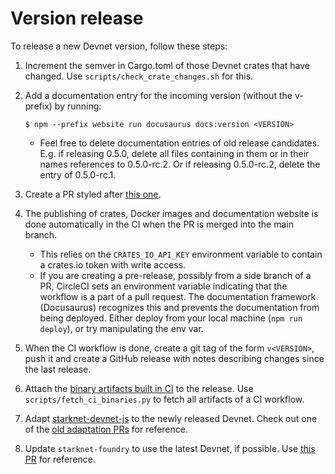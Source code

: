 # Version release

To release a new Devnet version, follow these steps:

1. Increment the semver in Cargo.toml of those Devnet crates that have changed. Use `scripts/check_crate_changes.sh` for this.

2. Add a documentation entry for the incoming version (without the v- prefix) by running:

   ```
   $ npm --prefix website run docusaurus docs:version <VERSION>
   ```

   - Feel free to delete documentation entries of old release candidates. E.g. if releasing 0.5.0, delete all files containing in them or in their names references to 0.5.0-rc.2. Or if releasing 0.5.0-rc.2, delete the entry of 0.5.0-rc.1.

3. Create a PR styled after [this one](https://github.com/0xSpaceShard/starknet-devnet-rs/pull/473).

4. The publishing of crates, Docker images and documentation website is done automatically in the CI when the PR is merged into the main branch.

   - This relies on the `CRATES_IO_API_KEY` environment variable to contain a crates.io token with write access.
   - If you are creating a pre-release, possibly from a side branch of a PR, CircleCI sets an environment variable indicating that the workflow is a part of a pull request. The documentation framework (Docusaurus) recognizes this and prevents the documentation from being deployed. Either deploy from your local machine (`npm run deploy`), or try manipulating the env var.

5. When the CI workflow is done, create a git tag of the form `v<VERSION>`, push it and create a GitHub release with notes describing changes since the last release.

6. Attach the [binary artifacts built in CI](https://circleci.com/docs/artifacts/#artifacts-overview) to the release. Use `scripts/fetch_ci_binaries.py` to fetch all artifacts of a CI workflow.

7. Adapt [starknet-devnet-js](https://github.com/0xSpaceShard/starknet-devnet-js) to the newly released Devnet. Check out one of the [old adaptation PRs](https://github.com/0xSpaceShard/starknet-devnet-js/pulls?q=is%3Apr+is%3Aclosed) for reference.

8. Update `starknet-foundry` to use the latest Devnet, if possible. Use [this PR](https://github.com/foundry-rs/starknet-foundry/pull/3434) for reference.
